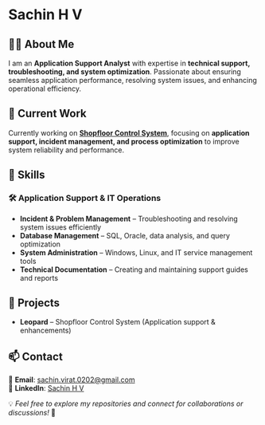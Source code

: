 # Sachin H V  

## 👨‍💻 About Me  
I am an **Application Support Analyst** with expertise in **technical support, troubleshooting, and system optimization**. Passionate about ensuring seamless application performance, resolving system issues, and enhancing operational efficiency.  

## 🔹 Current Work  
Currently working on **[Shopfloor Control System](#)**, focusing on **application support, incident management, and process optimization** to improve system reliability and performance.  

## 🚀 Skills  
### 🛠 Application Support & IT Operations  
- **Incident & Problem Management** – Troubleshooting and resolving system issues efficiently  
- **Database Management** – SQL, Oracle, data analysis, and query optimization  
- **System Administration** – Windows, Linux, and IT service management tools  
- **Technical Documentation** – Creating and maintaining support guides and reports  

## 📌 Projects  
- **Leopard** – Shopfloor Control System (Application support & enhancements)  

## 📫 Contact  
📧 **Email**: [sachin.virat.0202@gmail.com](mailto:sachin.virat.0202@gmail.com)  
🔗 **LinkedIn**: [Sachin H V](https://www.linkedin.com/in/sachin-h-v-0a585a287)  

💡 *Feel free to explore my repositories and connect for collaborations or discussions!* 🚀  
